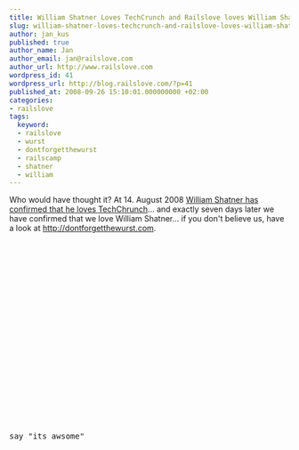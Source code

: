 ```yaml
---
title: William Shatner Loves TechCrunch and Railslove loves William Shatner
slug: william-shatner-loves-techcrunch-and-railslove-loves-william-shatner
author: jan_kus
published: true
author_name: Jan
author_email: jan@railslove.com
author_url: http://www.railslove.com
wordpress_id: 41
wordpress_url: http://blog.railslove.com/?p=41
published_at: 2008-09-26 15:10:01.000000000 +02:00
categories:
- railslove
tags:
  keyword:
  - railslove
  - wurst
  - dontforgetthewurst
  - railscamp
  - shatner
  - william
---
```

Who would have thought it?
At 14. August 2008 <a href="http://www.techcrunch.com/2008/08/14/confirmed-william-shatner-loves-techcrunch/">William Shatner has confirmed that he loves TechChrunch</a>... 
and exactly seven days later we have confirmed that we love William Shatner...
if you don't believe us, have a look at <a href="http://dontforgetthewurst.com">http://dontforgetthewurst.com</a>.
<object width="425" height="344"><param name="movie" value="http://www.youtube.com/v/gYDV0iqPMck&color1=0xb1b1b1&color2=0xcfcfcf&fs=1"></param><param name="allowFullScreen" value="true"></param><embed src="http://www.youtube.com/v/gYDV0iqPMck&color1=0xb1b1b1&color2=0xcfcfcf&fs=1" type="application/x-shockwave-flash" allowfullscreen="true" width="425" height="344"></embed></object>
<pre lang="ruby">
say "its awsome"
</pre>

